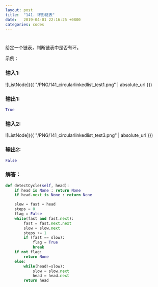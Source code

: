 ```yaml
---
layout: post
title:  "141. 环形链表"
date:   2019-04-01 22:16:25 +0800
categories: codes
---
```

# 

给定一个链表，判断链表中是否有环。

示例：  

### 输入1:   
![ListNode]({{ "/PNG/141_circularlinkedlist_test1.png" | absolute_url }})

### 输出1:  
```python
True
```

### 输入2:   
![ListNode]({{ "/PNG/141_circularlinkedlist_test3.png" | absolute_url }})

### 输出2:  
```python
False
```

### 解答：  

```python
def detectCycle(self, head):
    if head is None : return None
    if head.next is None : return None

    slow = fast = head
    steps = 0
    flag = False
    while(fast and fast.next):
        fast = fast.next.next
        slow = slow.next
        steps += 1
        if (fast == slow):
            flag = True
            break
    if not flag:
        return None
    else:
        while(head!=slow):
            slow = slow.next
            head = head.next
        return head
```
